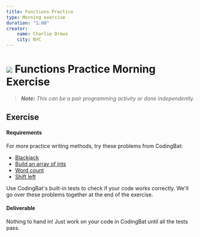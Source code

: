 ```yaml
---
title: Functions Practice
type: Morning exercise
duration: "1:00"
creator:
    name: Charlie Drews
    city: NYC
---
```


# ![](https://ga-dash.s3.amazonaws.com/production/assets/logo-9f88ae6c9c3871690e33280fcf557f33.png) Functions Practice Morning Exercise

> ***Note:*** _This can be a pair programming activity or done independently._

## Exercise

#### Requirements

For more practice writing methods, try these problems from CodingBat:
- [Blackjack](http://codingbat.com/prob/p117019)
- [Build an array of ints](http://codingbat.com/prob/p178353)
- [Word count](http://codingbat.com/prob/p117630)
- [Shift left](http://codingbat.com/prob/p105031)

Use CodingBat's built-in tests to check if your code works correctly.
We'll go over these problems together at the end of the exercise.

#### Deliverable

Nothing to hand in! Just work on your code in CodingBat until all the tests pass.
